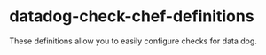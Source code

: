 datadog-check-chef-definitions
==============================

These definitions allow you to easily configure checks for data dog.
